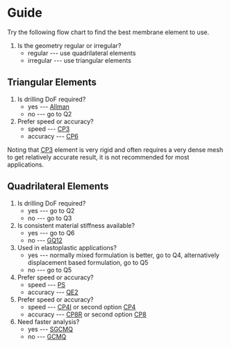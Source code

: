# Guide

Try the following flow chart to find the best membrane element to use.

1. Is the geometry regular or irregular?
   * regular --- use quadrilateral elements
   * irregular --- use triangular elements

## Triangular Elements

1. Is drilling DoF required?
   * yes --- [Allman](Allman.md)
   * no --- go to Q2
2. Prefer speed or accuracy?
   * speed --- [CP3](CP3.md)
   * accuracy --- [CP6](CP6.md)

Noting that [CP3](CP3.md) element is very rigid and often requires a very dense mesh to get relatively accurate result, it is not recommended for most applications.

## Quadrilateral Elements

1. Is drilling DoF required?
   * yes --- go to Q2
   * no --- go to Q3
2. Is consistent material stiffness available?
   * yes --- go to Q6
   * no --- [GQ12](GQ12.md)
3. Used in elastoplastic applications?
   * yes --- normally mixed formulation is better, go to Q4, alternatively displacement based formulation, go to Q5
   * no --- go to Q5
4. Prefer speed or accuracy?
   * speed --- [PS](PS.md)
   * accuracy --- [QE2](QE2.md)
5. Prefer speed or accuracy?
   * speed --- [CP4I](CP4I.md) or second option [CP4](CP4.md)
   * accuracy --- [CP8R](CP8.md) or second option [CP8](CP8.md)
6. Need faster analysis?
   * yes --- [SGCMQ](GCMQ.md)
   * no --- [GCMQ](GCMQ.md)

